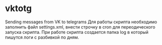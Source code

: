 # vktotg
Sending messages from VK to telegrams
Для работы скрипта необходимо заполнить файл settings.xml, внести строчку в cron для переодического запуска скрипта. При работе скрипта создается папка log в который пишутся логи с разбивкой по дням.
